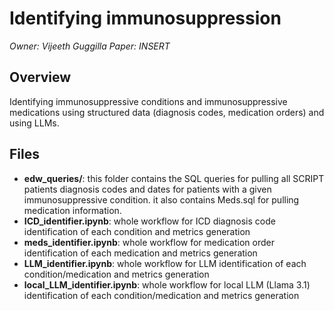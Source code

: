 # Identifying immunosuppression

_Owner: Vijeeth Guggilla_
_Paper: INSERT_

## Overview
Identifying immunosuppressive conditions and immunosuppressive medications using structured data (diagnosis codes, medication orders) and using LLMs.

## Files
- **edw_queries/**: this folder contains the SQL queries for pulling all SCRIPT patients diagnosis codes and dates for patients with a given immunosuppressive condition. it also contains Meds.sql for pulling medication information.
- **ICD_identifier.ipynb**: whole workflow for ICD diagnosis code identification of each condition and metrics generation
- **meds_identifier.ipynb**: whole workflow for medication order identification of each medication and metrics generation
- **LLM_identifier.ipynb**: whole workflow for LLM identification of each condition/medication and metrics generation
- **local_LLM_identifier.ipynb**: whole workflow for local LLM (Llama 3.1) identification of each condition/medication and metrics generation